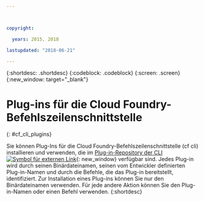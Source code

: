 ```yaml
---



copyright:

  years: 2015, 2018

lastupdated: "2018-06-21"

---
```


{:shortdesc: .shortdesc}
{:codeblock: .codeblock}
{:screen: .screen}
{:new_window: target="_blank"}

# Plug-ins für die Cloud Foundry-Befehlszeilenschnittstelle
{: #cf_cli_plugins}

Sie können Plug-Ins für die Cloud Foundry-Befehlszeilenschnittstelle (cf cli) installieren und verwenden, die im [Plug-in-Repository der CLI ![Symbol für externen Link](../icons/launch-glyph.svg)](http://plugins.ng.bluemix.net/){: new_window} verfügbar sind. Jedes Plug-in wird durch seinen Binärdateinamen, seinen vom Entwickler definierten Plug-in-Namen und durch die Befehle, die das Plug-in bereitstellt, identifiziert. Zur Installation eines Plug-ins können Sie nur den Binärdateinamen verwenden. Für jede andere Aktion können Sie den Plug-in-Namen oder einen Befehl verwenden.
{:shortdesc}
